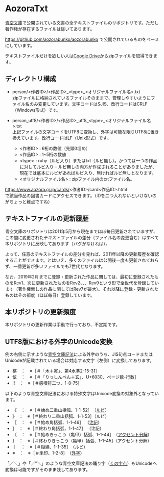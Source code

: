 # AozoraTxt
[青空文庫](https://www.aozora.gr.jp/)で公開されている文書の全テキストファイルのリポジトリです。ただし著作権が存在するファイルは除いてあります。

https://github.com/aozorabunko/aozorabunko で公開されているものをベースにしています。

テキストファイルだけを欲しい人は[Google Drive](https://drive.google.com/drive/folders/1rgjtxZqPQbOrpM8soGj_wFe_WNk5CStP?usp=sharing)からzipファイルを取得できます。

## ディレクトリ構成
- person/<作者ID>/<作品ID>\_\<type>_<オリジナルファイル名>.txt  
  zipファイルに格納されているファイルそのままで、管理しやすいようにファイル名のみ変更しています。文字コードはSJIS、改行コードはCRLF（Windows形式）です。
- person_utf8/<作者ID>/<作品ID>\_utf8\_\<type>\_<オリジナルファイル名>.txt  
  上記ファイルの文字コードをUTF8に変換し、外字は可能な限りUTF8に置き換えています。改行コードはLF（Unix形式）です。

  - <作者ID> : 6桁の数値（先頭0埋め）
  - <作品ID> : 1~5桁の数値
  - \<type> : ruby（ルビ入り）またはtxt（ルビ無し）。かつては一つの作品に対してルビ入り・ルビ無しの両方が作成されることがありましたが、現在では底本にルビがあればルビ入り、無ければルビ無しとなります。
  - <オリジナルファイル名> : zipファイル内のtxtファイル名。

https://www.aozora.gr.jp/cards/<作者ID>/card<作品ID>.html  
で該当作品の図書カードにアクセスできます。（IDを二つ入れないといけないのがちょっと難点ですね）

## テキストファイルの更新履歴
青空文庫のリポジトリは2011年5月から現在までほぼ毎日更新されていますが、この間に変更されたテキストファイルの差分（ファイル名の変更含む）はすべて本リポジトリに反映してあります（バグがなければ）。

よって、任意のテキストファイルの差分を見れば、2011年以降の更新履歴を確認することができます。とはいえ、多くのファイルは公開後一度も更新されておらず、一番更新が多いファイルでも7世代となります。

なお、2019年2月までに登録・更新された作品に関しては、最初に登録されたものをRev1、次に更新されたものをRev2、、、Rev9という形で全世代を登録しています（著作権無しの作品に関してはRev7が最大）。それ以降に登録・更新されたものはその都度（ほぼ毎日）登録しています。

## 本リポジトリの更新頻度
本リポジトリの更新作業は手動で行っており、不定期です。

## UTF8版における外字のUnicode変換
例の右側に示すような[青空文庫記法](https://www.aozora.gr.jp/annotation/external_character.html)による外字のうち、JIS句点コードまたはUnicodeが記載されている場合は対応する文字（左側）に変換してあります。
- 𣘹　：　※［＃「木＋寅」、第4水準2-15-31］
- 怰　：　※［＃「りっしんべん＋玄」、U+6030、ページ数-行数］
- ‼　：　※［＃感嘆符二つ、1-8-75］

以下のような青空文庫記法における特殊文字はUnicode変換の対象外となっています。
- 《　：　※［＃始め二重山括弧、1-1-52］　（[ルビ](https://www.aozora.gr.jp/annotation/etc.html#ruby)）
- 》　：　※［＃終わり二重山括弧、1-1-53］（ルビ）
- ［　：　※［＃始め角括弧、1-1-46］   （[注記](https://www.aozora.gr.jp/annotation/)）
- ］　：　※［＃終わり角括弧、1-1-47］ （注記）
- 〔　：　※［＃始めきっこう（亀甲）括弧、1-1-44］　（[アクセント分解](https://www.aozora.gr.jp/annotation/external_character.html#accent)）
- 〕　：　※［＃終わりきっこう（亀甲）括弧、1-1-45］（アクセント分解）
- ｜　：　※［＃縦線、1-1-35］　（ルビ）
- ※　：　※［＃米印、1-2-8］　（[外字](https://www.aozora.gr.jp/annotation/external_character.html)）

「／＼」や「／″＼」のような青空文庫記法の踊り字（[くの字点](https://ja.wikipedia.org/wiki/%E8%B8%8A%E3%82%8A%E5%AD%97#%E3%80%B1%EF%BC%88%E3%81%8F%E3%81%AE%E5%AD%97%E7%82%B9%EF%BC%89)）もUnicodeへ変換は可能ですがそのまま残してあります。

